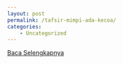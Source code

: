 ```yaml
---
layout: post
permalink: /tafsir-mimpi-ada-kecoa/
categories:
    - Uncategorized
---
```


[Baca Selengkapnya](/06)